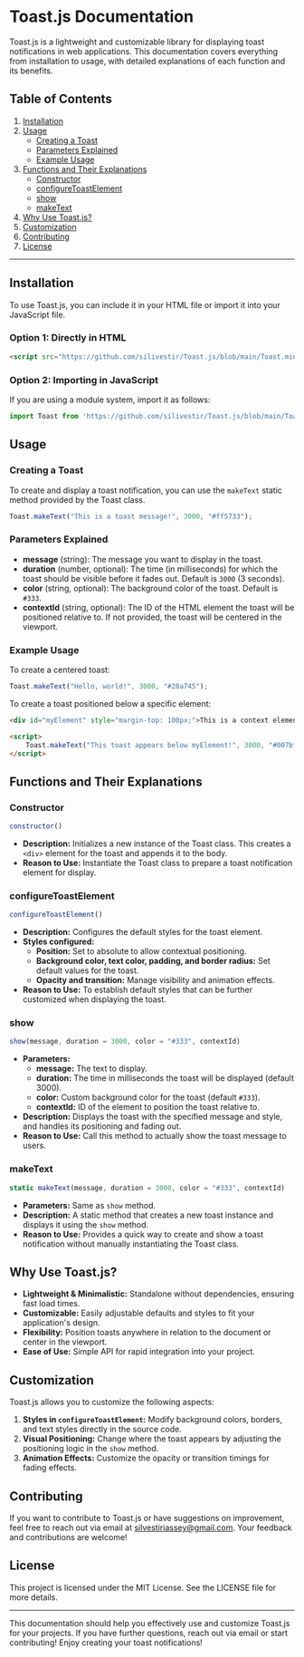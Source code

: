 # Toast.js Documentation

Toast.js is a lightweight and customizable library for displaying toast notifications in web applications. This documentation covers everything from installation to usage, with detailed explanations of each function and its benefits.

## Table of Contents

1. [Installation](#installation)
2. [Usage](#usage)
   - [Creating a Toast](#creating-a-toast)
   - [Parameters Explained](#parameters-explained)
   - [Example Usage](#example-usage)
3. [Functions and Their Explanations](#functions-and-their-explanations)
   - [Constructor](#constructor)
   - [configureToastElement](#configureToastElement)
   - [show](#show)
   - [makeText](#makeText)
4. [Why Use Toast.js?](#why-use-toastjs)
5. [Customization](#customization)
6. [Contributing](#contributing)
7. [License](#license)

---

## Installation

To use Toast.js, you can include it in your HTML file or import it into your JavaScript file.

### Option 1: Directly in HTML

```html
<script src="https://github.com/silivestir/Toast.js/blob/main/Toast.min.js"></script>
```

### Option 2: Importing in JavaScript

If you are using a module system, import it as follows:
```javascript
import Toast from 'https://github.com/silivestir/Toast.js/blob/main/Toast.min.js';
```

## Usage

### Creating a Toast

To create and display a toast notification, you can use the `makeText` static method provided by the Toast class.

```javascript
Toast.makeText("This is a toast message!", 3000, "#ff5733");
```

### Parameters Explained

- **message** (string): The message you want to display in the toast.
- **duration** (number, optional): The time (in milliseconds) for which the toast should be visible before it fades out. Default is `3000` (3 seconds).
- **color** (string, optional): The background color of the toast. Default is `#333`.
- **contextId** (string, optional): The ID of the HTML element the toast will be positioned relative to. If not provided, the toast will be centered in the viewport.

### Example Usage

To create a centered toast:

```javascript
Toast.makeText("Hello, world!", 3000, "#28a745");
```

To create a toast positioned below a specific element:

```html
<div id="myElement" style="margin-top: 100px;">This is a context element!</div>

<script>
    Toast.makeText("This toast appears below myElement!", 3000, "#007bff", "myElement");
</script>
```

## Functions and Their Explanations

### Constructor

```javascript
constructor()
```

- **Description:** Initializes a new instance of the Toast class. This creates a `<div>` element for the toast and appends it to the body.
- **Reason to Use:** Instantiate the Toast class to prepare a toast notification element for display.

### configureToastElement

```javascript
configureToastElement()
```

- **Description:** Configures the default styles for the toast element.
- **Styles configured:**
  - **Position:** Set to absolute to allow contextual positioning.
  - **Background color, text color, padding, and border radius:** Set default values for the toast.
  - **Opacity and transition:** Manage visibility and animation effects.
- **Reason to Use:** To establish default styles that can be further customized when displaying the toast.

### show

```javascript
show(message, duration = 3000, color = "#333", contextId)
```

- **Parameters:**
  - **message:** The text to display.
  - **duration:** The time in milliseconds the toast will be displayed (default 3000).
  - **color:** Custom background color for the toast (default `#333`).
  - **contextId:** ID of the element to position the toast relative to.
- **Description:** Displays the toast with the specified message and style, and handles its positioning and fading out.
- **Reason to Use:** Call this method to actually show the toast message to users.

### makeText

```javascript
static makeText(message, duration = 3000, color = "#333", contextId)
```

- **Parameters:** Same as `show` method.
- **Description:** A static method that creates a new toast instance and displays it using the `show` method.
- **Reason to Use:** Provides a quick way to create and show a toast notification without manually instantiating the Toast class.

## Why Use Toast.js?

- **Lightweight & Minimalistic:** Standalone without dependencies, ensuring fast load times.
- **Customizable:** Easily adjustable defaults and styles to fit your application's design.
- **Flexibility:** Position toasts anywhere in relation to the document or center in the viewport.
- **Ease of Use:** Simple API for rapid integration into your project.

## Customization

Toast.js allows you to customize the following aspects:

1. **Styles in `configureToastElement`:** Modify background colors, borders, and text styles directly in the source code.
2. **Visual Positioning:** Change where the toast appears by adjusting the positioning logic in the `show` method.
3. **Animation Effects:** Customize the opacity or transition timings for fading effects.

## Contributing

If you want to contribute to Toast.js or have suggestions on improvement, feel free to reach out via email at [silvestiriassey@gmail.com](mailto:silvestiriassey@gmail.com). Your feedback and contributions are welcome!

## License

This project is licensed under the MIT License. See the LICENSE file for more details.

---

This documentation should help you effectively use and customize Toast.js for your projects. If you have further questions, reach out via email or start contributing! Enjoy creating your toast notifications!

